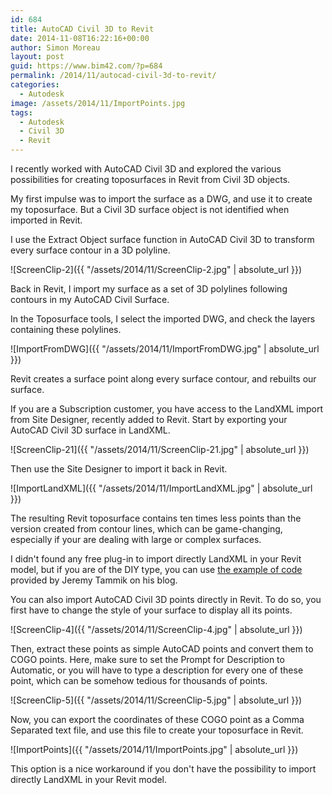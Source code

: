 ```yaml
---
id: 684
title: AutoCAD Civil 3D to Revit
date: 2014-11-08T16:22:16+00:00
author: Simon Moreau
layout: post
guid: https://www.bim42.com/?p=684
permalink: /2014/11/autocad-civil-3d-to-revit/
categories:
  - Autodesk
image: /assets/2014/11/ImportPoints.jpg
tags:
  - Autodesk
  - Civil 3D
  - Revit
---
```

I recently worked with AutoCAD Civil 3D and explored the various possibilities for creating toposurfaces in Revit from Civil 3D objects.

My first impulse was to import the surface as a DWG, and use it to create my toposurface. But a Civil 3D surface object is not identified when imported in Revit.

I use the Extract Object surface function in AutoCAD Civil 3D to transform every surface contour in a 3D polyline.

![ScreenClip-2]({{ "/assets/2014/11/ScreenClip-2.jpg" | absolute_url }})

Back in Revit, I import my surface as a set of 3D polylines following contours in my AutoCAD Civil Surface.

In the Toposurface tools, I select the imported DWG, and check the layers containing these polylines.

![ImportFromDWG]({{ "/assets/2014/11/ImportFromDWG.jpg" | absolute_url }})

Revit creates a surface point along every surface contour, and rebuilts our surface.

If you are a Subscription customer, you have access to the LandXML import from Site Designer, recently added to Revit. Start by exporting your AutoCAD Civil 3D surface in LandXML.

![ScreenClip-21]({{ "/assets/2014/11/ScreenClip-21.jpg" | absolute_url }})

Then use the Site Designer to import it back in Revit.

![ImportLandXML]({{ "/assets/2014/11/ImportLandXML.jpg" | absolute_url }})

The resulting Revit toposurface contains ten times less points than the version created from contour lines, which can be game-changing, especially if your are dealing with large or complex surfaces.

I didn't found any free plug-in to import directly LandXML in your Revit model, but if you are of the DIY type, you can use [the example of code](http://thebuildingcoder.typepad.com/blog/2010/01/import-landxml-surface.html "Import LandXML surface") provided by Jeremy Tammik on his blog.

You can also import AutoCAD Civil 3D points directly in Revit. To do so, you first have to change the style of your surface to display all its points.

![ScreenClip-4]({{ "/assets/2014/11/ScreenClip-4.jpg" | absolute_url }})

Then, extract these points as simple AutoCAD points and convert them to COGO points. Here, make sure to set the Prompt for Description to Automatic, or you will have to type a description for every one of these point, which can be somehow tedious for thousands of points.

![ScreenClip-5]({{ "/assets/2014/11/ScreenClip-5.jpg" | absolute_url }})

Now, you can export the coordinates of these COGO point as a Comma Separated text file, and use this file to create your toposurface in Revit.

![ImportPoints]({{ "/assets/2014/11/ImportPoints.jpg" | absolute_url }})

This option is a nice workaround if you don't have the possibility to import directly LandXML in your Revit model.